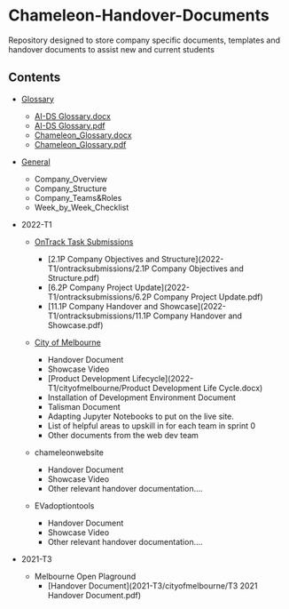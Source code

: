 # Chameleon-Handover-Documents
Repository designed to store company specific documents, templates and handover documents to assist new and current students 



## Contents 

- [Glossary](glossary) 
  - [AI-DS Glossary.docx](glossary/AI-DS_Glossary-v20May2022.docx)
  -	[AI-DS Glossary.pdf](glossary/AI-DS_Glossary-v20May2022.pdf)
  -	[Chameleon_Glossary.docx](glossary/Chameleon_Glossary-v20May2022.docx)
  -	[Chameleon_Glossary.pdf](glossary/Chameleon_Glossary-v20May2022.pdf)

- [General](General) 
  -	Company_Overview
  -	Company_Structure 
  -	Company_Teams&Roles
  -	Week_by_Week_Checklist

- 2022-T1  
  - [OnTrack Task Submissions](2022-T1/ontracksubmissions) 
    -	[2.1P Company Objectives and Structure](2022-T1/ontracksubmissions/2.1P Company Objectives and Structure.pdf)
    -	[6.2P Company Project Update](2022-T1/ontracksubmissions/6.2P Company Project Update.pdf)
    -	[11.1P Company Handover and Showcase](2022-T1/ontracksubmissions/11.1P Company Handover and Showcase.pdf)

  - [City of Melbourne](2022-T1/cityofmelbourne)
    -	Handover Document
    -	Showcase Video
    -	[Product Development Lifecycle](2022-T1/cityofmelbourne/Product Development Life Cycle.docx)
    -	Installation of Development Environment Document
    -	Talisman Document 
    -	Adapting Jupyter Notebooks to put on the live site. 
    -	List of helpful areas to upskill in for each team in sprint 0
    -	Other documents from the web dev team  
  - chameleonwebsite
    -	Handover Document
    -	Showcase Video
    -	Other relevant handover documentation….
  - EVadoptiontools
    -	Handover Document
    -	Showcase Video
    -	Other relevant handover documentation….

- 2021-T3
  - Melbourne Open Plaground
    -	[Handover Document](2021-T3/cityofmelbourne/T3 2021 Handover Document.pdf)







